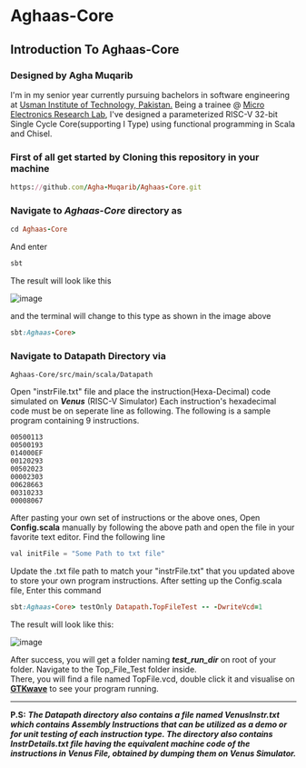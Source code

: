 # Aghaas-Core

## Introduction To Aghaas-Core

### Designed by Agha Muqarib
I'm in my senior year currently pursuing bachelors in software engineering at [Usman Institute of Technology, Pakistan.](https://www.uit.edu/) Being a trainee @ [Micro Electronics Research Lab](https://github.com/merledu), I've designed a parameterized RISC-V 32-bit Single Cycle Core(supporting I Type) using functional programming in Scala and Chisel.

### First of all get started by Cloning this repository in your machine
```ruby
https://github.com/Agha-Muqarib/Aghaas-Core.git
```

### Navigate to ***Aghaas-Core*** directory as
```ruby
cd Aghaas-Core
```

And enter
```ruby
sbt
```

The result will look like this

![image](https://user-images.githubusercontent.com/51242857/137596628-4a009c08-7c00-4ab9-9b5a-4209f5a89005.png)


and the terminal will change to this type as shown in the image above
```ruby
sbt:Aghaas-Core>
```

### Navigate to Datapath Directory via

```
Aghaas-Core/src/main/scala/Datapath
```

Open  "instrFile.txt" file and place the instruction(Hexa-Decimal) code simulated on ***Venus*** (RISC-V Simulator)
Each instruction's hexadecimal code must be on seperate line as following. The following is a sample program containing 9 instructions.
```
00500113
00500193
014000EF
00120293
00502023
00002303
00628663
00310233
00008067
```

After pasting your own set of instructions or the above ones, Open **Config.scala**  manually by following the above path and open the file in your favorite text editor. Find the following line
``` python
val initFile = "Some Path to txt file"
```

Update the .txt file path to match your "instrFile.txt" that you updated above to store your own program instructions.
After setting up the Config.scala file, Enter this command
```ruby
sbt:Aghaas-Core> testOnly Datapath.TopFileTest -- -DwriteVcd=1
```
The result will look like this:

![image](https://user-images.githubusercontent.com/51242857/137596689-ddd16462-3a85-4979-93d2-011241a1a856.png)

After success, you will get a folder naming ***test_run_dir*** on root of your folder. Navigate to the Top_File_Test folder inside.\
There, you will find a file named TopFile.vcd, double click it and visualise on **[GTKwave](https://sourceforge.net/projects/gtkwave/)** to see your program running.

-------------------------------------------------------------------------


**P.S:** ***The Datapath directory also contains a file named VenusInstr.txt which contains Assembly Instructions that can be utilized as a demo or for unit testing of each instruction type. The directory also contains InstrDetails.txt file having the equivalent machine code of the instructions in Venus File, obtained by dumping them on Venus Simulator.***


